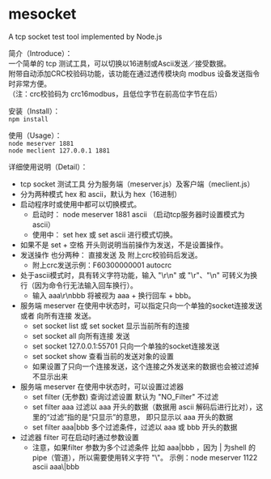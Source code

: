 # mesocket
  A tcp socket test tool implemented by Node.js  
  
简介（Introduce）：    
一个简单的 tcp 测试工具，可以切换以16进制或Ascii发送／接受数据。  
附带自动添加CRC校验码功能，该功能在通过透传模块向 modbus 设备发送指令时非常方便。  
 （注：crc校验码为 crc16modbus，且低位字节在前高位字节在后）

安装（Install）：  
`npm install`  

使用（Usage）：  
`node meserver 1881`  
`node meclient 127.0.0.1 1881`  

详细使用说明（Detail）：  
* tcp socket 测试工具 分为服务端（meserver.js）及客户端（meclient.js）
* 分为两种模式 hex 和 ascii，默认为 hex（16进制）
* 启动程序时或使用中都可以切换模式。
  * 启动时： node meserver 1881 ascii （启动tcp服务器时设置模式为 ascii）
  * 使用中： set hex 或 set ascii 进行模式切换。
* 如果不是 set + 空格 开头则说明当前操作为发送，不是设置操作。
* 发送操作 也分两种： 直接发送 及 附上crc校验码后发送。  
  * 附上crc发送示例：F60300000001 autocrc
* 处于ascii模式时，具有转义字符功能，输入 "\r\n" 或 "\r"、"\n" 可转义为换行（因为命令行无法输入回车换行）。
  * 输入 aaa\r\nbbb 将被视为 aaa + 换行回车 + bbb。
* 服务端 meserver 在使用中状态时，可以指定只向一个单独的socket连接发送 或者 向所有连接 发送。  
  * set socket list  或 set socket 显示当前所有的连接  
  * set socket all 向所有连接 发送  
  * set socket 127.0.0.1:55701 只向一个单独的socket连接发送  
  * set socket show 查看当前的发送对象的设置
  * 如果设置了只向一个连接发送，这个连接之外发送来的数据也会被过滤掉不显示出来
* 服务端 meserver 在使用中状态时，可以设置过滤器
  * set filter (无参数) 查询过滤设置 默认为 "NO_Filter" 不过滤
  * set filter aaa 过滤以 aaa 开头的数据（数据用 ascii 解码后进行比对），这里的“过滤”指的是“只显示”的意思， 即只显示以 aaa 开头的数据
  * set filter aaa|bbb 多个过滤条件，过滤以 aaa 或 bbb 开头的数据
* 过滤器 filter 可在启动时通过参数设置
  * 注意，如果filter 参数为多个过滤条件 比如 aaa|bbb ，因为 | 为shell 的 pipe（管道），所以需要使用转义字符 "\\"。 示例：node meserver 1122 ascii aaa\\|bbb
